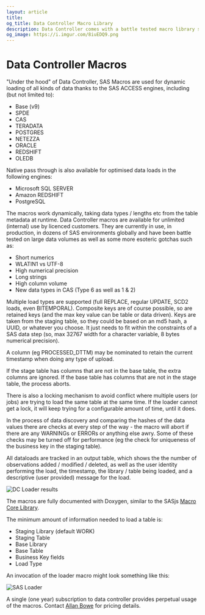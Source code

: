 ```yaml
---
layout: article
title:
og_title: Data Controller Macro Library
description: Data Controller comes with a battle tested macro library supporting multiple load types and target databases.
og_image: https://i.imgur.com/8iuEDQ9.png
---
```


Data Controller Macros
====================

"Under the hood" of Data Controller, SAS Macros are used for dynamic loading of all kinds of data thanks to the SAS ACCESS engines, including (but not limited to):

* Base (v9)
* SPDE
* CAS
* TERADATA
* POSTGRES
* NETEZZA
* ORACLE
* REDSHIFT
* OLEDB

Native pass through is also available for optimised data loads in the following engines:

* Microsoft SQL SERVER
* Amazon REDSHIFT
* PostgreSQL

The macros work dynamically, taking data types / lengths etc from the table metadata at runtime.  Data Controller macros are available for unlimited (internal) use by licenced customers.  They are currently in use, in production, in dozens of SAS environments globally and have been battle tested on large data volumes as well as some more esoteric gotchas such as:

* Short numerics
* WLATIN1 vs UTF-8
* High numerical precision
* Long strings
* High column volume
* New data types in CAS (Type 6 as well as 1 & 2)

Multiple load types are supported (full REPLACE, regular UPDATE, SCD2 loads, even BITEMPORAL).  Composite keys are of course possible, so are retained keys (and the max key value can be table or data driven).  Keys are taken from the staging table, so they could be based on an md5 hash, a UUID, or whatever you choose.  It just needs to fit within the constraints of a SAS data step (so, max 32767 width for a character variable, 8 bytes numerical precision).

A column (eg PROCESSED_DTTM) may be nominated to retain the current timestamp when doing any type of upload.

If the stage table has columns that are not in the base table, the extra columns are ignored.  If the base table has columns that are not in the stage table, the process aborts.

There is also a locking mechanism to avoid conflict where multiple users (or jobs) are trying to load the same table at the same time.  If the loader cannot get a lock, it will keep trying for a configurable amount of time, until it does.

In the process of data discovery and comparing the hashes of the data values there are checks at every step of the way - the macro will abort if there are any WARNINGs or ERRORs or anything else awry.  Some of these checks may be turned off for performance (eg the check for uniqueness of the business key in the staging table).

All dataloads are tracked in an output table, which shows the the number of observations added / modified / deleted, as well as the user identity performing the load, the timestamp, the library / table being loaded, and a descriptive (user provided) message for the load.

![DC Loader results](https://i.imgur.com/2GFPxPF.png)

The macros are fully documented with Doxygen, similar to the SASjs [Macro Core Library](https://core.sasjs.io).

The minimum amount of information needed to load a table is:

* Staging Library (default WORK)
* Staging Table
* Base Library
* Base Table
* Business Key fields
* Load Type

An invocation of the loader macro might look something like this:

![SAS Loader](https://i.imgur.com/Hzca1WG.png)

A single (one year) subscription to data controller provides perpetual usage of the macros.  Contact [Allan Bowe](https://www.linkedin.com/in/allanbowe) for pricing details.








